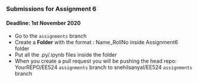 ### Submissions for Assignment 6
#### Deadline: 1st November 2020

- Go to the `assignments` branch
- Create a **Folder** with the format : Name_RollNo inside Assignment6 folder
- Put all the .py/.ipynb files inside the folder
- When you create a pull request you will be pushing the head repo: YourREPO/EE524 `assignments` branch to snehilsanyal/EE524 `assignments` branch

